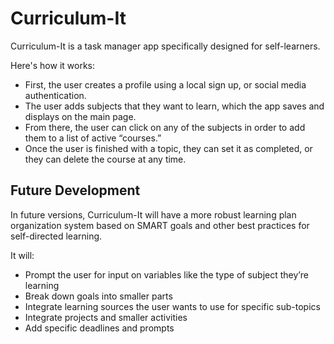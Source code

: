 # Curriculum-It

Curriculum-It is a task manager app specifically designed for self-learners. 

Here's how it works:

* First, the user creates a profile using a local sign up, or social media authentication. 
* The user adds subjects that they want to learn, which the app saves and displays on the main page. 
* From there, the user can click on any of the subjects in order to add them to a list of active “courses.” 
* Once the user is finished with a topic, they can set it as completed, or they can delete the course at any time.

## Future Development

In future versions, Curriculum-It will have a more robust learning plan organization system based on SMART goals and other best practices for self-directed learning. 

It will: 

* Prompt the user for input on variables like the type of subject they’re learning
* Break down goals into smaller parts
* Integrate learning sources the user wants to use for specific sub-topics
* Integrate projects and smaller activities
* Add specific deadlines and prompts
